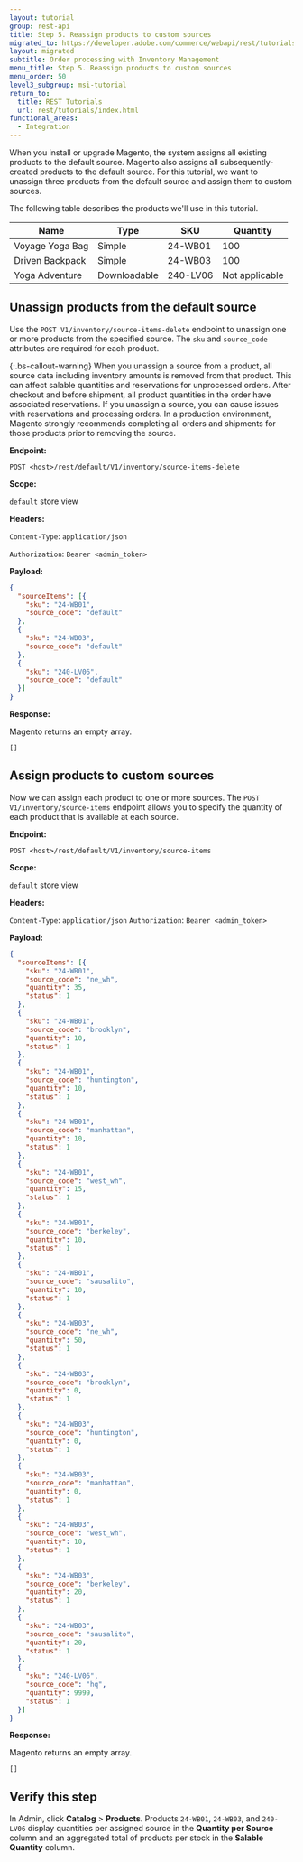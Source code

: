```yaml
---
layout: tutorial
group: rest-api
title: Step 5. Reassign products to custom sources
migrated_to: https://developer.adobe.com/commerce/webapi/rest/tutorials/inventory/reassign-products-to-another-source/
layout: migrated
subtitle: Order processing with Inventory Management
menu_title: Step 5. Reassign products to custom sources
menu_order: 50
level3_subgroup: msi-tutorial
return_to:
  title: REST Tutorials
  url: rest/tutorials/index.html
functional_areas:
  - Integration
---
```


When you install or upgrade Magento, the system assigns all existing products to the default source. Magento also assigns all subsequently-created products to the default source. For this tutorial, we want to unassign three products from the default source and assign them to custom sources.

The following table describes the products we'll use in this tutorial.

Name | Type | SKU | Quantity
--- | --- | --- | ---
Voyage Yoga Bag | Simple | 24-WB01 | 100
Driven Backpack | Simple | 24-WB03 | 100
Yoga Adventure | Downloadable | 240-LV06 | Not applicable

## Unassign products from the default source

Use the `POST V1/inventory/source-items-delete` endpoint to unassign one or more products from the specified source. The `sku` and `source_code` attributes are required for each product.

{:.bs-callout-warning}
When you unassign a source from a product, all source data including inventory amounts is removed from that product. This can affect salable quantities and reservations for unprocessed orders. After checkout and before shipment, all product quantities in the order have associated reservations. If you unassign a source, you can cause issues with reservations and processing orders. In a production environment, Magento strongly recommends completing all orders and shipments for those products prior to removing the source.

**Endpoint:**

`POST <host>/rest/default/V1/inventory/source-items-delete`

**Scope:**

`default` store view

**Headers:**

`Content-Type`: `application/json`

`Authorization`: `Bearer <admin_token>`

**Payload:**

```json
{
  "sourceItems": [{
    "sku": "24-WB01",
    "source_code": "default"
  },
  {
    "sku": "24-WB03",
    "source_code": "default"
  },
  {
    "sku": "240-LV06",
    "source_code": "default"
  }]
}
```

**Response:**

Magento returns an empty array.

`[]`

## Assign products to custom sources

Now we can assign each product to one or more sources. The `POST V1/inventory/source-items` endpoint allows you to specify the quantity of each product that is available at each source.

**Endpoint:**

`POST <host>/rest/default/V1/inventory/source-items`

**Scope:**

`default` store view

**Headers:**

`Content-Type`: `application/json`
`Authorization`: `Bearer <admin_token>`

**Payload:**

```json
{
  "sourceItems": [{
    "sku": "24-WB01",
    "source_code": "ne_wh",
    "quantity": 35,
    "status": 1
  },
  {
    "sku": "24-WB01",
    "source_code": "brooklyn",
    "quantity": 10,
    "status": 1
  },
  {
    "sku": "24-WB01",
    "source_code": "huntington",
    "quantity": 10,
    "status": 1
  },
  {
    "sku": "24-WB01",
    "source_code": "manhattan",
    "quantity": 10,
    "status": 1
  },
  {
    "sku": "24-WB01",
    "source_code": "west_wh",
    "quantity": 15,
    "status": 1
  },
  {
    "sku": "24-WB01",
    "source_code": "berkeley",
    "quantity": 10,
    "status": 1
  },
  {
    "sku": "24-WB01",
    "source_code": "sausalito",
    "quantity": 10,
    "status": 1
  },
  {
    "sku": "24-WB03",
    "source_code": "ne_wh",
    "quantity": 50,
    "status": 1
  },
  {
    "sku": "24-WB03",
    "source_code": "brooklyn",
    "quantity": 0,
    "status": 1
  },
  {
    "sku": "24-WB03",
    "source_code": "huntington",
    "quantity": 0,
    "status": 1
  },
  {
    "sku": "24-WB03",
    "source_code": "manhattan",
    "quantity": 0,
    "status": 1
  },
  {
    "sku": "24-WB03",
    "source_code": "west_wh",
    "quantity": 10,
    "status": 1
  },
  {
    "sku": "24-WB03",
    "source_code": "berkeley",
    "quantity": 20,
    "status": 1
  },
  {
    "sku": "24-WB03",
    "source_code": "sausalito",
    "quantity": 20,
    "status": 1
  },
  {
    "sku": "240-LV06",
    "source_code": "hq",
    "quantity": 9999,
    "status": 1
  }]
}
```

**Response:**

Magento returns an empty array.

`[]`

## Verify this step

In Admin, click **Catalog** > **Products**.  Products `24-WB01`, `24-WB03`, and `240-LV06` display quantities per assigned source in the **Quantity per Source** column and an aggregated total of products per stock in the **Salable Quantity** column.
